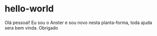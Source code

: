 # hello-world
Olá pessoal!
Eu sou o Anster e sou novo nesta planta-forma, toda ajuda sera bem vinda.
Obrigado
